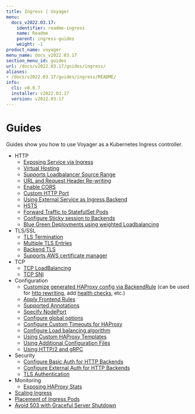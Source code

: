 ```yaml
---
title: Ingress | Voyager
menu:
  docs_v2022.03.17:
    identifier: readme-ingress
    name: Readme
    parent: ingress-guides
    weight: -1
product_name: voyager
menu_name: docs_v2022.03.17
section_menu_id: guides
url: /docs/v2022.03.17/guides/ingress/
aliases:
- /docs/v2022.03.17/guides/ingress/README/
info:
  cli: v0.0.7
  installer: v2022.03.17
  version: v2022.03.17
---
```


# Guides

Guides show you how to use Voyager as a Kubernetes Ingress controller.

- HTTP
  - [Exposing Service via Ingress](/docs/v2022.03.17/guides/ingress/http/single-service)
  - [Virtual Hosting](/docs/v2022.03.17/guides/ingress/http/virtual-hosting)
  - [Supports Loadbalancer Source Range](/docs/v2022.03.17/guides/ingress/http/source-range)
  - [URL and Request Header Re-writing](/docs/v2022.03.17/guides/ingress/http/rewrite-rules)
  - [Enable CORS](/docs/v2022.03.17/guides/ingress/http/cors)
  - [Custom HTTP Port](/docs/v2022.03.17/guides/ingress/http/custom-http-port)
  - [Using External Service as Ingress Backend](/docs/v2022.03.17/guides/ingress/http/external-svc)
  - [HSTS](/docs/v2022.03.17/guides/ingress/http/hsts)
  - [Forward Traffic to StatefulSet Pods](/docs/v2022.03.17/guides/ingress/http/statefulset-pod)
  - [Configure Sticky session to Backends](/docs/v2022.03.17/guides/ingress/http/sticky-session)
  - [Blue Green Deployments using weighted Loadbalancing](/docs/v2022.03.17/guides/ingress/http/blue-green-deployment)
- TLS/SSL
  - [TLS Termination](/docs/v2022.03.17/guides/ingress/tls/overview)
  - [Multiple TLS Entries](/docs/v2022.03.17/guides/ingress/tls/multiple-tls)
  - [Backend TLS](/docs/v2022.03.17/guides/ingress/tls/backend-tls)
  - [Supports AWS certificate manager](/docs/v2022.03.17/guides/ingress/tls/aws-cert-manager)
- TCP
  - [TCP LoadBalancing](/docs/v2022.03.17/guides/ingress/tcp/overview)
  - [TCP SNI](/docs/v2022.03.17/guides/ingress/tcp/tcp-sni)
- Configuration
  - [Customize generated HAProxy config via BackendRule](/docs/v2022.03.17/guides/ingress/configuration/backend-rule) (can be used for [http rewriting](https://www.haproxy.com/doc/aloha/7.0/haproxy/http_rewriting.html), add [health checks](https://www.haproxy.com/doc/aloha/7.0/haproxy/healthchecks.html), etc.)
  - [Apply Frontend Rules](/docs/v2022.03.17/guides/ingress/configuration/frontend-rule)
  - [Supported Annotations](/docs/v2022.03.17/guides/ingress/configuration/annotations)
  - [Specify NodePort](/docs/v2022.03.17/guides/ingress/configuration/node-port)
  - [Configure global options](/docs/v2022.03.17/guides/ingress/configuration/default-options)
  - [Configure Custom Timeouts for HAProxy](/docs/v2022.03.17/guides/ingress/configuration/default-timeouts)
  - [Configure Load balancing algorithm](/docs/v2022.03.17/guides/ingress/configuration/loadbalance-algorithm)
  - [Using Custom HAProxy Templates](/docs/v2022.03.17/guides/ingress/configuration/custom-templates)
  - [Using Additional Configuration Files](/docs/v2022.03.17/guides/ingress/configuration/config-volumes)
  - [Using HTTP/2 and gRPC](/docs/v2022.03.17/guides/ingress/configuration/http-2)
- Security
  - [Configure Basic Auth for HTTP Backends](/docs/v2022.03.17/guides/ingress/security/basic-auth)
  - [Configure External Auth for HTTP Backends](/docs/v2022.03.17/guides/ingress/security/oauth)
  - [TLS Authentication](/docs/v2022.03.17/guides/ingress/security/tls-auth)
- Monitoring
  - [Exposing HAProxy Stats](/docs/v2022.03.17/guides/ingress/monitoring/haproxy-stats)
- [Scaling Ingress](/docs/v2022.03.17/guides/ingress/scaling)
- [Placement of Ingress Pods](/docs/v2022.03.17/guides/ingress/pod-placement)
- [Avoid 503 with Graceful Server Shutdown](/docs/v2022.03.17/guides/ingress/graceful-reload)